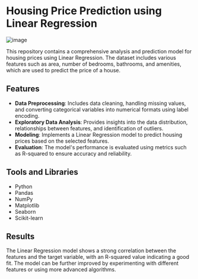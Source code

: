 # Housing Price Prediction using Linear Regression
  ![image](https://github.com/user-attachments/assets/4ea9441d-8824-4bcb-8725-928da2eb6754)


This repository contains a comprehensive analysis and prediction model for housing prices using Linear Regression. The dataset includes various features such as area, number of bedrooms, bathrooms, and amenities, which are used to predict the price of a house.

## Features

- **Data Preprocessing**: Includes data cleaning, handling missing values, and converting categorical variables into numerical formats using label encoding.
- **Exploratory Data Analysis**: Provides insights into the data distribution, relationships between features, and identification of outliers.
- **Modeling**: Implements a Linear Regression model to predict housing prices based on the selected features.
- **Evaluation**: The model's performance is evaluated using metrics such as R-squared to ensure accuracy and reliability.

## Tools and Libraries

- Python
- Pandas
- NumPy
- Matplotlib
- Seaborn
- Scikit-learn

## Results

The Linear Regression model shows a strong correlation between the features and the target variable, with an R-squared value indicating a good fit. The model can be further improved by experimenting with different features or using more advanced algorithms.

